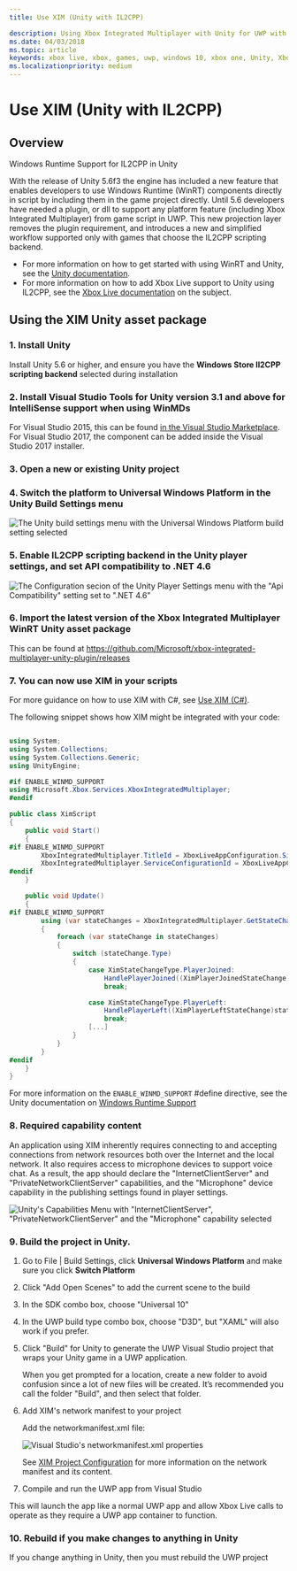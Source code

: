 ```yaml
---
title: Use XIM (Unity with IL2CPP)

description: Using Xbox Integrated Multiplayer with Unity for UWP with IL2CPP scripting backend
ms.date: 04/03/2018
ms.topic: article
keywords: xbox live, xbox, games, uwp, windows 10, xbox one, Unity, Xbox Integrated Multiplayer
ms.localizationpriority: medium
---
```

# Use XIM (Unity with IL2CPP)

## Overview

Windows Runtime Support for IL2CPP in Unity

With the release of Unity 5.6f3 the engine has included a new feature that enables developers to use Windows Runtime (WinRT) components directly in script by including them in the game project directly. Until 5.6 developers have needed a plugin, or dll to support any platform feature (including Xbox Integrated Multiplayer) from game script in UWP. This new projection layer removes the plugin requirement, and introduces a new and simplified workflow supported only with games that choose the IL2CPP scripting backend.

- For more information on how to get started with using WinRT and Unity, see the [Unity documentation](https://docs.unity3d.com/Manual/IL2CPP-WindowsRuntimeSupport.html).
- For more information on how to add Xbox Live support to Unity using IL2CPP, see the [Xbox Live documentation](https://docs.microsoft.com/windows/uwp/xbox-live/get-started-with-partner/partner-add-xbox-live-to-unity-uwp) on the subject.

## Using the XIM Unity asset package

### 1. Install Unity

Install Unity 5.6 or higher, and ensure you have the **Windows Store Il2CPP scripting backend** selected during installation

### 2. Install Visual Studio Tools for Unity version 3.1 and above for IntelliSense support when using WinMDs

For Visual Studio 2015, this can be found [in the Visual Studio Marketplace](https://marketplace.visualstudio.com/items?itemName=SebastienLebreton.VisualStudio2015ToolsforUnity). For Visual Studio 2017, the component can be added inside the Visual Studio 2017 installer.

### 3. Open a new or existing Unity project

### 4. Switch the platform to Universal Windows Platform in the Unity Build Settings menu

![The Unity build settings menu with the Universal Windows Platform build setting selected](../../images/xboxintegratedmultiplayer/xim-unity-build.png)

### 5. Enable IL2CPP scripting backend in the Unity player settings, and set API compatibility to .NET 4.6

![The Configuration secion of the Unity Player Settings menu with the "Api Compatibility" setting set to ".NET 4.6"](../../images/unity/unity-il2cpp-1.png)

### 6. Import the latest version of the Xbox Integrated Multiplayer WinRT Unity asset package

This can be found at https://github.com/Microsoft/xbox-integrated-multiplayer-unity-plugin/releases

### 7. You can now use XIM in your scripts

For more guidance on how to use XIM with C#, see [Use XIM (C#)](using-xim-cs.md).

The following snippet shows how XIM might be integrated with your code:

```cs

using System;
using System.Collections;
using System.Collections.Generic;
using UnityEngine;

#if ENABLE_WINMD_SUPPORT
using Microsoft.Xbox.Services.XboxIntegratedMultiplayer;
#endif

public class XimScript
{
    public void Start()
    {
#if ENABLE_WINMD_SUPPORT
        XboxIntegratedMultiplayer.TitleId = XboxLiveAppConfiguration.SingletonInstance.TitleId;
        XboxIntegratedMultiplayer.ServiceConfigurationId = XboxLiveAppConfiguration.SingletonInstance.ServiceConfigurationId;
#endif
    }

    public void Update()
    {
#if ENABLE_WINMD_SUPPORT
        using (var stateChanges = XboxIntegratedMultiplayer.GetStateChanges())
        {
            foreach (var stateChange in stateChanges)
            {
                switch (stateChange.Type)
                {
                    case XimStateChangeType.PlayerJoined:
                        HandlePlayerJoined((XimPlayerJoinedStateChange)stateChange);
                        break;

                    case XimStateChangeType.PlayerLeft:
                        HandlePlayerLeft((XimPlayerLeftStateChange)stateChange);
                        break;
                    [...]
                }
            }
        }
#endif
    }
}
```

For more information on the `ENABLE_WINMD_SUPPORT` #define directive, see the Unity documentation on [Windows Runtime Support](https://docs.unity3d.com/Manual/IL2CPP-WindowsRuntimeSupport.html)

### 8. Required capability content

An application using XIM inherently requires connecting to and accepting connections from network resources both over the Internet and the local network. It also requires access to microphone devices to support voice chat. As a result, the app should declare the "InternetClientServer" and "PrivateNetworkClientServer" capabilities, and the "Microphone" device capability in the publishing settings found in player settings.

![Unity's Capabilities Menu with "InternetClientServer", "PrivateNetworkClientServer" and the "Microphone" capability selected](../../images/xboxintegratedmultiplayer/xim-unity-capability.png)

### 9. Build the project in Unity.

1. Go to File \| Build Settings, click **Universal Windows Platform** and make sure you click **Switch Platform**

2. Click "Add Open Scenes" to add the current scene to the build

3. In the SDK combo box, choose "Universal 10"

4. In the UWP build type combo box, choose "D3D", but "XAML" will also work if you prefer.

5. Click "Build" for Unity to generate the UWP Visual Studio project that wraps your Unity game in a UWP application.

    When you get prompted for a location, create a new folder to avoid confusion since a lot of new files will be created. It’s recommended you call the folder "Build", and then select that folder.

6. Add XIM's network manifest to your project

    Add the networkmanifest.xml file:

    ![Visual Studio's networkmanifest.xml properties](../../images/xboxintegratedmultiplayer/xim-unity-networkmanifest.png)

    See [XIM Project Configuration](xim-manifest.md) for more information on the network manifest and its content.

7. Compile and run the UWP app from Visual Studio

This will launch the app like a normal UWP app and allow Xbox Live calls to operate as they require a UWP app container to function.

### 10. Rebuild if you make changes to anything in Unity

If you change anything in Unity, then you must rebuild the UWP project
